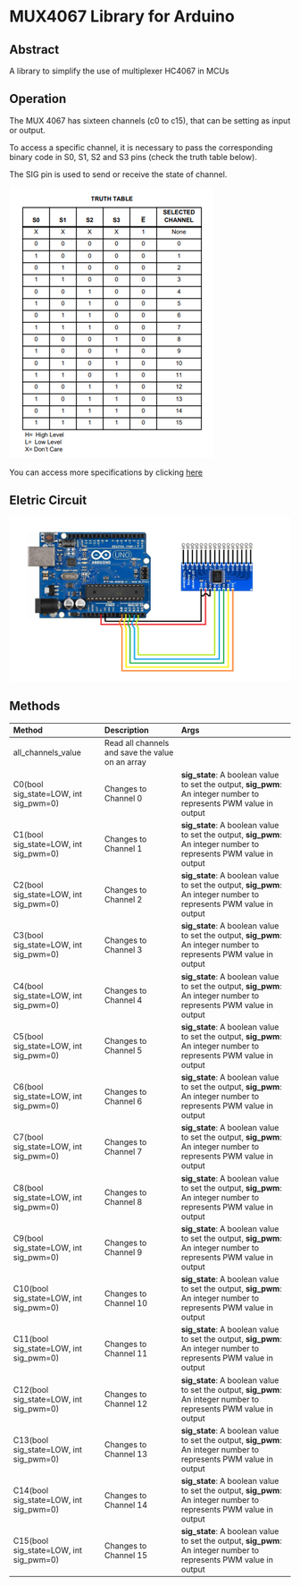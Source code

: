 # MUX4067 Library for Arduino
## Abstract
A library to simplify the use of multiplexer HC4067 in MCUs

## Operation
The MUX 4067 has sixteen channels (c0 to c15), that can be setting as input or output.

To access a specific channel, it is necessary to pass the corresponding binary code in S0, S1, S2 and S3 pins (check the truth table below).

The SIG pin is used to send or receive the state of channel.

![Truth Table](https://github.com/AlbertoBruno1265/MUX4067-Libary-for-Arduino/blob/main/docs/Truth%20Table/Truth_Table.png)

You can access more specifications by clicking [here](https://github.com/AlbertoBruno1265/MUX4067-Libary-for-Arduino/blob/main/docs/DataSheet/cd74hc4067.pdf)

## Eletric Circuit
![Eletric Circuit](https://github.com/AlbertoBruno1265/MUX4067-Libary-for-Arduino/blob/main/docs/Electric%20Circuit/Eletric%20Circuit.png)

## Methods
| **Method**           | **Description**                                                                     | **Args**                                                                                                                                     |
| :----------------------------------------- | :------------------------------------------------------------------------------------- | :---------------------------------------------------------------------------------------------------------------------------------------------- |
| all_channels_value | Read all channels and save the value on an array
| C0(bool sig_state=LOW, int sig_pwm=0) | Changes to Channel 0 | **sig_state**: A boolean value to set the output, **sig_pwm**: An integer number to represents PWM value in output
| C1(bool sig_state=LOW, int sig_pwm=0) | Changes to Channel 1 | **sig_state**: A boolean value to set the output, **sig_pwm**: An integer number to represents PWM value in output
| C2(bool sig_state=LOW, int sig_pwm=0) | Changes to Channel 2 | **sig_state**: A boolean value to set the output, **sig_pwm**: An integer number to represents PWM value in output
| C3(bool sig_state=LOW, int sig_pwm=0) | Changes to Channel 3 | **sig_state**: A boolean value to set the output, **sig_pwm**: An integer number to represents PWM value in output
| C4(bool sig_state=LOW, int sig_pwm=0) | Changes to Channel 4 | **sig_state**: A boolean value to set the output, **sig_pwm**: An integer number to represents PWM value in output
| C5(bool sig_state=LOW, int sig_pwm=0) | Changes to Channel 5 | **sig_state**: A boolean value to set the output, **sig_pwm**: An integer number to represents PWM value in output
| C6(bool sig_state=LOW, int sig_pwm=0) | Changes to Channel 6 | **sig_state**: A boolean value to set the output, **sig_pwm**: An integer number to represents PWM value in output
| C7(bool sig_state=LOW, int sig_pwm=0) | Changes to Channel 7 | **sig_state**: A boolean value to set the output, **sig_pwm**: An integer number to represents PWM value in output
| C8(bool sig_state=LOW, int sig_pwm=0) | Changes to Channel 8 | **sig_state**: A boolean value to set the output, **sig_pwm**: An integer number to represents PWM value in output
| C9(bool sig_state=LOW, int sig_pwm=0) | Changes to Channel 9 | **sig_state**: A boolean value to set the output, **sig_pwm**: An integer number to represents PWM value in output
| C10(bool sig_state=LOW, int sig_pwm=0) | Changes to Channel 10 | **sig_state**: A boolean value to set the output, **sig_pwm**: An integer number to represents PWM value in output
| C11(bool sig_state=LOW, int sig_pwm=0) | Changes to Channel 11 | **sig_state**: A boolean value to set the output, **sig_pwm**: An integer number to represents PWM value in output
| C12(bool sig_state=LOW, int sig_pwm=0) | Changes to Channel 12 | **sig_state**: A boolean value to set the output, **sig_pwm**: An integer number to represents PWM value in output
| C13(bool sig_state=LOW, int sig_pwm=0) | Changes to Channel 13 | **sig_state**: A boolean value to set the output, **sig_pwm**: An integer number to represents PWM value in output
| C14(bool sig_state=LOW, int sig_pwm=0) | Changes to Channel 14 | **sig_state**: A boolean value to set the output, **sig_pwm**: An integer number to represents PWM value in output
| C15(bool sig_state=LOW, int sig_pwm=0) | Changes to Channel 15 | **sig_state**: A boolean value to set the output, **sig_pwm**: An integer number to represents PWM value in output
